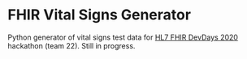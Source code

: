 # FHIR Vital Signs Generator
Python generator of vital signs test data for [HL7 FHIR DevDays 2020](https://www.devdays.com/us/) hackathon (team 22). Still in progress.